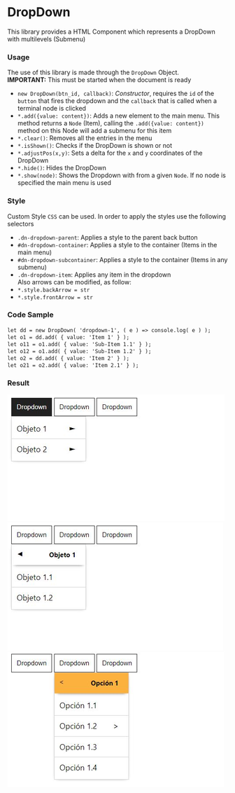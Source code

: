 # DropDown
This library provides a HTML Component which represents a DropDown with multilevels (Submenu)

### Usage
The use of this library is made through the ```DropDown``` Object.  
**IMPORTANT:** This must be started when the document is ready

* ```new DropDown(btn_id, callback)```: *Constructor*, requires the ```id``` of the ```button``` that fires the dropdown and the ```callback``` that is called when a terminal node is clicked
* ```*.add({value: content})```: Adds a new element to the main menu. This method returns a ```Node``` (Item), calling the ```.add({value: content})``` method on this Node will add a submenu for this item
* ```*.clear()```: Removes all the entries in the menu
* ```*.isShown()```: Checks if the DropDown is shown or not
* ```*.adjustPos(x,y)```: Sets a delta for the ```x``` and ```y``` coordinates of the DropDown
* ```*.hide()```: Hides the DropDown
* ```*.show(node)```: Shows the Dropdown with from a given ```Node```. If no node is specified the main menu is used

### Style
Custom Style ```CSS``` can be used. In order to apply the styles use the following selectors
* ```.dn-dropdown-parent```: Applies a style to the parent back button
* ```#dn-dropdown-container```: Applies a style to the container (Items in the main menu)
* ```#dn-dropdown-subcontainer```: Applies a style to the container (Items in any submenu)   
* ```.dn-dropdown-item```: Applies any item in the dropdown   
Also arrows can be modified, as follow: 
* ```*.style.backArrow = str```
* ```*.style.frontArrow = str```

### Code Sample
``` JavaScrip
let dd = new DropDown( 'dropdown-1', ( e ) => console.log( e ) );
let o1 = dd.add( { value: 'Item 1' } );
let o11 = o1.add( { value: 'Sub-Item 1.1' } );
let o12 = o1.add( { value: 'Sub-Item 1.2' } );
let o2 = dd.add( { value: 'Item 2' } );
let o21 = o2.add( { value: 'Item 2.1' } );
```

### Result
![](https://github.com/dnarvaez27/JavaScript-Graphics/blob/master/imgs/DropDown0.JPG)
![](https://github.com/dnarvaez27/JavaScript-Graphics/blob/master/imgs/DropDown1.JPG)
![](https://github.com/dnarvaez27/JavaScript-Graphics/blob/master/imgs/DropDown2.JPG)
